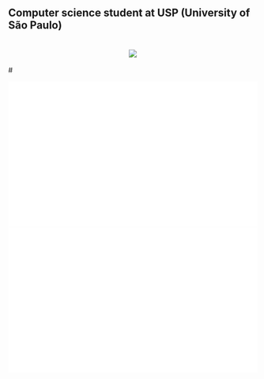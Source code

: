 ## Computer science student at USP (University of São Paulo)

<br>

<div align="center">
<img align="center" src="https://media.giphy.com/media/v1.Y2lkPTc5MGI3NjExNTY1MDlkY2JmOGYxOWQzMDViMzZhMmZhMzNlYTliMDVlMzk0ZWI3MyZlcD12MV9pbnRlcm5hbF9naWZzX2dpZklkJmN0PWc/QtjNbzT6Zi5Cm2oyV2/giphy-downsized-large.gif" >
</div>

<br>
#

<div align="center">
<a href="https://github.com/jstrieb/github-stats">
  
![](https://raw.githubusercontent.com/EnzoTM/github-stats/master/generated/overview.svg#gh-dark-mode-only)
![](https://raw.githubusercontent.com/EnzoTM/github-stats/master/generated/languages.svg#gh-dark-mode-only)

</a>
</div>

[twitter]: https://twitter.com/enzo_tmorente
[instagram]: https://www.instagram.com/enzo.morente/
